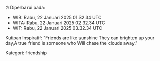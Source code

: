 ⏰ Diperbarui pada:
- WIB: Rabu, 22 Januari 2025 01.32.34 UTC
- WITA: Rabu, 22 Januari 2025 02.32.34 UTC
- WIT: Rabu, 22 Januari 2025 03.32.34 UTC

Kutipan Inspiratif:
"Friends are like sunshine They can brighten up your day,A true friend is someone who Will chase the clouds away."


Kategori: friendship

